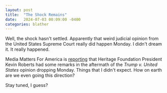 ```yaml
---
layout: post
title:  "The Shock Remains"
date:   2024-07-03 00:09:00 -0400
categories: blather
---
```

Well, the shock hasn't settled.  Apparently that weird judicial opinion from the United States Supreme Court really did happen Monday.  I didn't dream it.  It really happened.

Media Matters For America is [reporting](https://www.mediamatters.org/project-2025/heritage-foundation-president-celebrates-supreme-court-immunity-decision-we-are) that Heritage Foundation President Kevin Roberts had some remarks in the aftermath of the *Trump v. United States* opinion dropping Monday.  Things that I didn't expect.  How on earth are we even going this direction?

Stay tuned, I guess?

